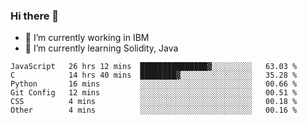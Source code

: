 ### Hi there 👋

<!--
**mathcodeman/mathcodeman** is a ✨ _special_ ✨ repository because its `README.md` (this file) appears on your GitHub profile.

Here are some ideas to get you started:

- 🔭 I’m currently working on ...
- 🌱 I’m currently learning ...
- 👯 I’m looking to collaborate on ...
- 🤔 I’m looking for help with ...
- 💬 Ask me about ...
- 📫 How to reach me: ...
- 😄 Pronouns: ...
- ⚡ Fun fact: ...
-->

- 🔭 I’m currently working in IBM
- 🌱 I’m currently learning Solidity, Java

<!--START_SECTION:waka-->

```text
JavaScript   26 hrs 12 mins  ███████████████▓░░░░░░░░░   63.03 %
C            14 hrs 40 mins  ████████▓░░░░░░░░░░░░░░░░   35.28 %
Python       16 mins         ░░░░░░░░░░░░░░░░░░░░░░░░░   00.66 %
Git Config   12 mins         ░░░░░░░░░░░░░░░░░░░░░░░░░   00.51 %
CSS          4 mins          ░░░░░░░░░░░░░░░░░░░░░░░░░   00.18 %
Other        4 mins          ░░░░░░░░░░░░░░░░░░░░░░░░░   00.16 %
```

<!--END_SECTION:waka-->
